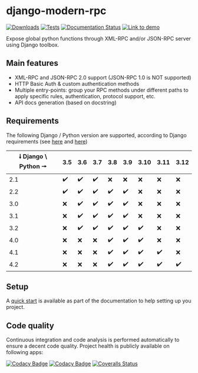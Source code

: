 # django-modern-rpc

[![Downloads](https://static.pepy.tech/personalized-badge/django-modern-rpc?period=total&units=international_system&left_color=grey&right_color=orange&left_text=Downloads)](https://pepy.tech/project/django-modern-rpc)
[![Tests](https://github.com/alorence/django-modern-rpc/actions/workflows/default.yml/badge.svg)](https://github.com/alorence/django-modern-rpc/actions/workflows/default.yml)
[![Documentation Status](https://readthedocs.org/projects/django-modern-rpc/badge/?version=latest)](https://django-modern-rpc.readthedocs.io/en/latest/?badge=main)
[![Link to demo](https://img.shields.io/badge/demo-online-informational.svg)](https://modernrpc.onrender.com)

Expose global python functions through XML-RPC and/or JSON-RPC server using Django toolbox.

## Main features

- XML-RPC and JSON-RPC 2.0 support (JSON-RPC 1.0 is NOT supported)
- HTTP Basic Auth & custom authentication methods
- Multiple entry-points: group your RPC methods under different paths to apply
specific rules, authentication, protocol support, etc.
- API docs generation (based on docstring)

## Requirements

The following Django / Python version are supported, according to Django requirements (see
[here](https://docs.djangoproject.com/fr/2.2/faq/install/#faq-python-version-support) and
[here](https://docs.djangoproject.com/fr/4.2/faq/install/#faq-python-version-support))

| 🠗 Django \ Python 🠖 | 3.5  | 3.6 | 3.7 | 3.8 | 3.9 | 3.10 | 3.11| 3.12 |
|---------------------|-----|-----|-----|-----|-----|-------|-----|------|
| 2.1                 |  ✔️️ | ✔️️  | ✔️️  | ❌  | ❌  |  ❌  |  ❌  |  ❌ |
| 2.2                 |  ✔️️ | ✔️️  | ✔️️  | ✔️️  | ✔️️  |  ❌  |  ❌  |  ❌ |
| 3.0                 |  ❌ | ✔️️  | ✔️️  | ✔️️  | ✔️️  |  ❌  |  ❌  |  ❌ |
| 3.1                 |  ❌ | ✔️️  | ✔️️  | ✔️️  | ✔️️  |  ❌  |  ❌  |  ❌ |
| 3.2                 |  ❌ | ✔️️  | ✔️️  | ✔️️  | ✔️️  |  ✔️️  |  ❌  |  ❌ |
| 4.0                 |  ❌ | ❌  | ❌  | ✔️️  | ✔️️  |  ✔️️  |  ❌  |  ❌ |
| 4.1                 |  ❌ | ❌  | ❌  | ✔️️  | ✔️️  |  ✔️️  |  ✔️️  |  ❌ |
| 4.2                 |  ❌ | ❌  | ❌  | ✔️️  | ✔️️  |  ✔️️  |  ✔️️  |  ✔️️ |

## Setup

A [quick start](https://django-modern-rpc.readthedocs.io/en/latest/basics/quickstart.html) is available as part
of the documentation to help setting up you project.

## Code quality

Continuous integration and code analysis is performed automatically to ensure a decent code quality. Project health
is publicly available on following apps:

[![Codacy Badge](https://app.codacy.com/project/badge/Grade/37607e2ecaf549b890fc6defca88c7f8)](https://www.codacy.com/gh/alorence/django-modern-rpc/dashboard?utm_source=github.com&amp;utm_medium=referral&amp;utm_content=alorence/django-modern-rpc&amp;utm_campaign=Badge_Grade)
[![Codacy Badge](https://app.codacy.com/project/badge/Coverage/37607e2ecaf549b890fc6defca88c7f8)](https://www.codacy.com/gh/alorence/django-modern-rpc/dashboard?utm_source=github.com&utm_medium=referral&utm_content=alorence/django-modern-rpc&utm_campaign=Badge_Coverage)
[![Coveralls Status](https://coveralls.io/repos/github/alorence/django-modern-rpc/badge.svg)](https://coveralls.io/github/alorence/django-modern-rpc)
